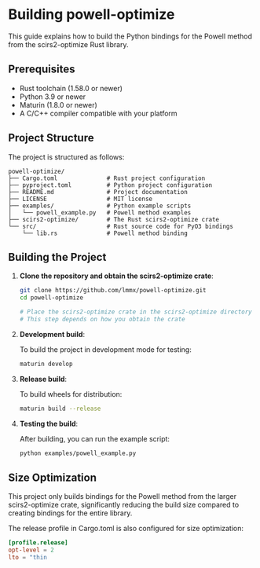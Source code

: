 # Building powell-optimize

This guide explains how to build the Python bindings for the Powell method from the scirs2-optimize Rust library.

## Prerequisites

- Rust toolchain (1.58.0 or newer)
- Python 3.9 or newer
- Maturin (1.8.0 or newer)
- A C/C++ compiler compatible with your platform

## Project Structure

The project is structured as follows:

```
powell-optimize/
├── Cargo.toml              # Rust project configuration
├── pyproject.toml          # Python project configuration
├── README.md               # Project documentation
├── LICENSE                 # MIT license
├── examples/               # Python example scripts
│   └── powell_example.py   # Powell method examples
├── scirs2-optimize/        # The Rust scirs2-optimize crate
└── src/                    # Rust source code for PyO3 bindings
    └── lib.rs              # Powell method binding
```

## Building the Project

1. **Clone the repository and obtain the scirs2-optimize crate**:
   
   ```bash
   git clone https://github.com/lmmx/powell-optimize.git
   cd powell-optimize
   
   # Place the scirs2-optimize crate in the scirs2-optimize directory
   # This step depends on how you obtain the crate
   ```

2. **Development build**:
   
   To build the project in development mode for testing:
   
   ```bash
   maturin develop
   ```

3. **Release build**:
   
   To build wheels for distribution:
   
   ```bash
   maturin build --release
   ```

4. **Testing the build**:
   
   After building, you can run the example script:
   
   ```bash
   python examples/powell_example.py
   ```

## Size Optimization

This project only builds bindings for the Powell method from the larger scirs2-optimize crate, significantly reducing the build size compared to creating bindings for the entire library.

The release profile in Cargo.toml is also configured for size optimization:

```toml
[profile.release]
opt-level = 2
lto = "thin
